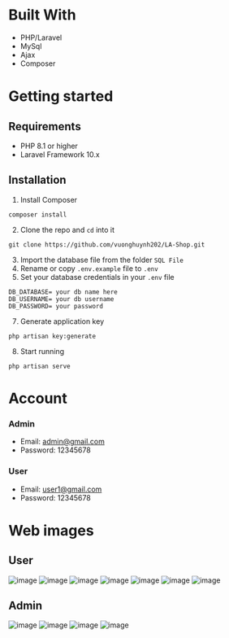 # Built With
- PHP/Laravel
- MySql
- Ajax
- Composer
# Getting started
## Requirements
- PHP 8.1 or higher
- Laravel Framework 10.x
## Installation
1. Install Composer
```
composer install
```
2. Clone the repo and `cd` into it
```
git clone https://github.com/vuonghuynh202/LA-Shop.git
```
3. Import the database file from the folder `SQL File`
4. Rename or copy `.env.example` file to `.env`
5. Set your database credentials in your `.env` file
```
DB_DATABASE= your db name here
DB_USERNAME= your db username
DB_PASSWORD= your password
```
7. Generate application key
```
php artisan key:generate
```
8. Start running
```
php artisan serve
```
# Account
### Admin
- Email: admin@gmail.com
- Password: 12345678
### User
- Email: user1@gmail.com
- Password: 12345678

# Web images
## User
![image](https://github.com/user-attachments/assets/d1186baa-ce6f-49bc-83a3-cbd4b1b6040c)
![image](https://github.com/user-attachments/assets/cd45ee0b-2178-468f-87b5-5ad91e06e502)
![image](https://github.com/user-attachments/assets/4af8e69b-519f-4181-b12f-9793e39dc675)
![image](https://github.com/user-attachments/assets/8150e98a-f2a8-40f1-adab-f275acfad5f5)
![image](https://github.com/user-attachments/assets/6de5ab11-4c09-444d-9397-801faf05441c)
![image](https://github.com/user-attachments/assets/f9591a4b-a1bc-4999-887b-de755ab85ad5)
![image](https://github.com/user-attachments/assets/c8a33578-ea10-4c85-955c-70bb6cd34df0)

## Admin
![image](https://github.com/user-attachments/assets/e667df65-df72-47cf-b042-012c8c385d56)
![image](https://github.com/user-attachments/assets/de9bd73b-83a2-4338-9e40-a7d5fa26fdfe)
![image](https://github.com/user-attachments/assets/3f32c1e3-ee26-457c-8dcf-01e86dd25e06)
![image](https://github.com/user-attachments/assets/7ab5062c-4e00-44ff-9606-486df54fbe16)
